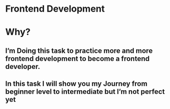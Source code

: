 # Frontend Development

# Why?

## I’m Doing this task to practice more and more frontend development to become a frontend developer.

## In this task I will show you my Journey from beginner level to intermediate but I’m not perfect yet